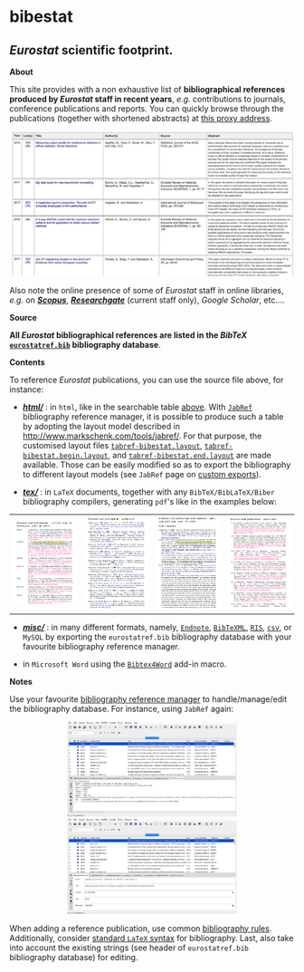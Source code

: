 bibestat
======

_Eurostat_ scientific footprint.
---

**<a name="About"></a>About**

This site provides with a non exhaustive list of **bibliographical references produced by _Eurostat_ staff in recent years**, _e.g._ contributions to journals, conference publications and reports. You can quickly browse through the publications (together with shortened abstracts) at [this proxy address](https://raw.githack.com/eurostat/bibestat/master/html/eurostatref.html). 

<p align="center"><a href="https://raw.githack.com/eurostat/bibestat/master/html/eurostatref.html"><img src="docs/html.png" alt="html table" width="550" style="margin-left:auto;margin-right:auto;"></a></p>
 
Also note the online presence of some of _Eurostat_ staff in online libraries, _e.g._ on **[_Scopus_](https://www.scopus.com/affil/profile.uri?afid=60072570)**, **[_Researchgate_](https://www.researchgate.net/institution/European_Commission/department/Eurostat_ESTAT)** (current staff only), _Google Scholar_, etc.... 

**Source**

**All _Eurostat_ bibliographical references are listed in the _BibTeX_ [`eurostatref.bib`](eurostatref.bib) bibliography database**. 

**Contents**

To reference _Eurostat_ publications, you can use the source file above, for instance:

*  <a name="html"></a>**[*html/*](html)** : in `html`, like in the searchable table [above](#About). With [`JabRef`](http://www.jabref.org) bibliography reference manager, it is possible to produce such a table by adopting the layout model described in http://www.markschenk.com/tools/jabref/. For that purpose, the customised layout files [`tabref-bibestat.layout`](html/tabref-bibestat.layout), [`tabref-bibestat.begin.layout`](html/tabref-bibestat.begin.layout), and [`tabref-bibestat.end.layout`](html/tabref-bibestat.end.layout) are made available. Those can be easily modified so as to export the bibliography to different layout models (see `JabRef` page on [custom exports](https://docs.jabref.org/import-export/export/customexports)). 

*  <a name="tex"></a>**[*tex/*](tex)** : in `LaTeX` documents, together with any `BibTeX/BibLaTeX/Biber` bibliography compilers, generating `pdf`'s like in the examples below: 
<table>
<tr>
<td><kbd><a href="https://github.com/eurostat/bibestat/blob/master/tex/alphaydnt-cite.pdf"><img src="docs/alphaydnt.png" alt="alphabetic style, descending year - name - title order" width="240"></a></kbd></td>
<td><kbd><a href="https://github.com/eurostat/bibestat/blob/master/tex/apalike-cite.pdf"><img src="docs/apalike.png" alt="apalike style" width="240"></a></kbd></td>
<td><kbd><a href="https://github.com/eurostat/bibestat/blob/master/tex/authoryear-cite.pdf"><img src="docs/authoryear.png" alt="authoryear style, year - name - title order" width="240"></a></kbd></td>
<td><kbd><a href="https://github.com/eurostat/bibestat/blob/master/tex/plainurl-cite.pdf"><img src="docs/plainurl.png" alt="plainurl style" width="240"></a></kbd></td>
</tr>
</table>

*  <a name="misc"></a>**[*misc/*](misc)** : in many different formats, namely, [`Endnote`](misc/eurostatref.txt), [`BibTeXML`](misc/eurostatref.xml), [`RIS`](misc/eurostatref.ris), [`csv`](misc/eurostatref.csv), or `MySQL` by exporting the `eurostatref.bib` bibliography database with your favourite bibliography reference manager. 

* in `Microsoft Word` using the [`Bibtex4Word`](http://www.ee.ic.ac.uk/hp/staff/dmb/perl/index.html) add-in macro.

**Notes**

Use your favourite [bibliography reference manager](https://en.wikipedia.org/wiki/Comparison_of_reference_management_software) to handle/manage/edit the bibliography database. For instance, using `JabRef` again:

<p align="center">
<img src="docs/jabref-1.png" alt="jabref publication management as a bibtex file" width="300">
<img src="docs/jabref-2.png" alt="jabref publication management as a database" width="300">
</p>

When adding a reference publication, use common [bibliography rules](https://en.wikipedia.org/wiki/Citation). Additionally, consider [standard `LaTeX` syntax](https://en.wikibooks.org/wiki/LaTeX/Bibliography_Management) for bibliography. Last, also take into account the existing strings (see header of `eurostatref.bib` bibliography database) for editing.
